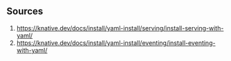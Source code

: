 Sources
-------

1. https://knative.dev/docs/install/yaml-install/serving/install-serving-with-yaml/
1. https://knative.dev/docs/install/yaml-install/eventing/install-eventing-with-yaml/
